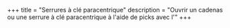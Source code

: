+++
title = "Serrures à clé paracentrique"
description = "Ouvrir un cadenas ou une serrure à clé paracentrique à l'aide de picks avec l'"
+++
